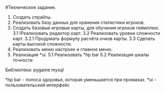 #Техническое задание.

1. Создать спрайты.
2. Реализовать базу данных для хранения статистики игроков.
3. Создать базовые игровые карты, для обучения игроков геймплею.
  3.1 !Реализовать редактор карт.
  3.2 Реализовать уровни сложности карт.
    3.2.1 Продумать формулу расчёта очков карты.
  3.3 Сделать карты высокой сложности.
4. Реализовать меню настроек и главное меню.
5. Реализация *ui.
  5.1 Реализовать *hp bar
  5.2 Реализация шкалы точности
  




Библиотеки:
  pygame
  mysql

*hp bar - полоса здоровья, которая уменьшается при промахах.
*ui - пользовательский интерфейс
